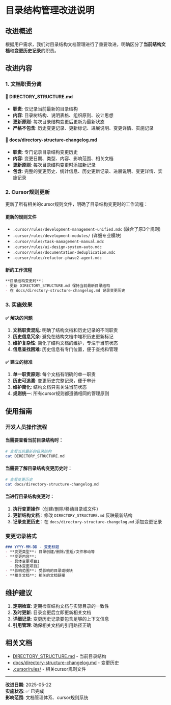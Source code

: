 # 目录结构管理改进说明

## 改进概述

根据用户需求，我们对目录结构文档管理进行了重要改进，明确区分了**当前结构文档**和**变更历史记录**的职责。

## 改进内容

### 1. 文档职责分离

#### 📁 DIRECTORY_STRUCTURE.md
- **职责**: 仅记录当前最新的目录结构
- **内容**: 目录树结构、说明表格、组织原则、设计思想
- **更新原则**: 每次目录结构变更后更新为最新状态
- **严格不包含**: 历史变更记录、更新标记、进展说明、变更详情、实施记录

#### 📁 docs/directory-structure-changelog.md  
- **职责**: 专门记录目录结构变更历史
- **内容**: 变更日期、类型、内容、影响范围、相关文档
- **更新原则**: 每次目录结构变更时添加新记录
- **包含**: 完整的变更历史、统计信息、历史更新记录、进展说明、变更详情、实施记录

### 2. Cursor规则更新

更新了所有相关的cursor规则文件，明确了目录结构变更时的工作流程：

#### 更新的规则文件
- `.cursor/rules/development-management-unified.mdc` (融合了原3个规则)
- `.cursor/rules/development-modules/` (详细专业模块)
- `.cursor/rules/task-management-manual.mdc`
- `.cursor/rules/ui-design-system-auto.mdc`
- `.cursor/rules/documentation-deduplication.mdc`
- `.cursor/rules/refactor-phase2-agent.mdc`

#### 新的工作流程
```markdown
**目录结构变更时**：
- 更新 DIRECTORY_STRUCTURE.md 保持当前最新目录结构
- 在 docs/directory-structure-changelog.md 记录变更历史
```

### 3. 实施效果

#### ✅ 解决的问题
1. **文档职责混乱**: 明确了结构文档和历史记录的不同职责
2. **历史信息冗余**: 避免在结构文档中堆积历史更新标记
3. **维护复杂性**: 简化了结构文档的维护，专注于当前状态
4. **信息查找困难**: 历史信息有专门位置，便于查找和管理

#### ✅ 建立的标准
1. **单一职责原则**: 每个文档有明确的单一职责
2. **历史可追溯**: 变更历史完整记录，便于审计
3. **维护简化**: 结构文档只需关注当前状态
4. **规则统一**: 所有cursor规则都遵循相同的管理原则

## 使用指南

### 开发人员操作流程

#### 当需要查看当前目录结构时：
```bash
# 查看当前最新的目录结构
cat DIRECTORY_STRUCTURE.md
```

#### 当需要了解目录结构变更历史时：
```bash
# 查看变更历史
cat docs/directory-structure-changelog.md
```

#### 当进行目录结构变更时：
1. **执行变更操作**（创建/删除/移动目录或文件）
2. **更新结构文档**：修改 `DIRECTORY_STRUCTURE.md` 反映最新结构
3. **记录变更历史**：在 `docs/directory-structure-changelog.md` 添加变更记录

### 变更记录格式

```markdown
### YYYY-MM-DD - 变更标题
- **变更类型**: 目录创建/删除/重组/文件移动等
- **变更内容**: 
  - 具体变更项目1
  - 具体变更项目2
- **影响范围**: 受影响的目录或模块
- **相关文档**: 相关的文档链接
```

## 维护建议

1. **定期检查**: 定期检查结构文档与实际目录的一致性
2. **及时更新**: 目录变更后立即更新相关文档
3. **详细记录**: 变更历史记录要包含足够的上下文信息
4. **引用管理**: 确保相关文档的引用路径正确

## 相关文档

- [DIRECTORY_STRUCTURE.md](../DIRECTORY_STRUCTURE.md) - 当前目录结构
- [docs/directory-structure-changelog.md](directory-structure-changelog.md) - 变更历史
- [.cursor/rules/](../.cursor/rules/) - 相关cursor规则文件

---

**改进日期**: 2025-05-22  
**实施状态**: ✅ 已完成  
**影响范围**: 文档管理体系、cursor规则系统 